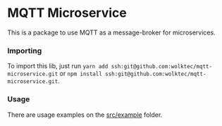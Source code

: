 # MQTT Microservice

This is a package to use MQTT as a message-broker for microservices.

### Importing

To import this lib, just run `yarn add ssh:git@github.com:wolktec/mqtt-microservice.git` or `npm install ssh:git@github.com:wolktec/mqtt-microservice.git`.

### Usage

There are usage examples on the [src/example](https://github.com/wolktec/mqtt-microservice/tree/main/src/examples) folder.
